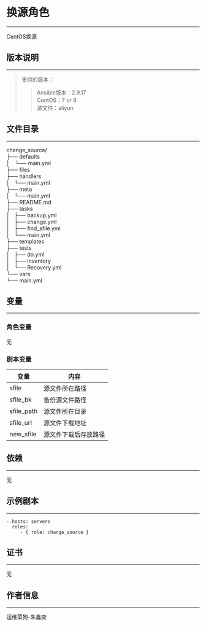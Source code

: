 # 换源角色
-----------

CentOS换源

## 版本说明
------------

>支持的版本：
>>Ansible版本：2.9.17  
>>CentOS：7 or 8  
>>源文件：aliyun
## 文件目录
--------------

change_source/  
├── defaults  
│&emsp;└── main.yml  
├── files  
├── handlers  
│   └── main.yml  
├── meta  
│   └── main.yml  
├── README.md  
├── tasks  
│   ├── backup.yml  
│   ├── change.yml  
│   ├── find_sfile.yml  
│   └── main.yml  
├── templates  
├── tests  
│   ├── do.yml  
│   ├── inventory  
│   └── Recovery.yml  
└── vars  
    └── main.yml  


## 变量
--------------
### 角色变量

无

### 剧本变量

|  变量   | 内容  |
|  ----  | ----  |
| sfile  | 源文件所在路径 |
| sfile_bk  | 备份源文件路径 |
| sfile_path  | 源文件所在目录 |
| sfile_url  | 源文件下载地址 |
| new_sfile  | 源文件下载后存放路径 |

## 依赖
------------

无

## 示例剧本
----------------

    - hosts: servers
      roles:
         - { role: change_source }

## 证书
-------

无

## 作者信息
------------------
 
运维菜狗-朱鑫奕
